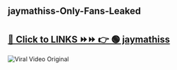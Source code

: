 
 ## jaymathiss-Only-Fans-Leaked

# <h2><a href="https://clipsfans.com/jaymathiss&ref=git">🔗 Click to LINKS ⏩⏩ 👉 🟢 jaymathiss </a></h2>

<a href="https://clipsfans.com/jaymathiss&ref=git" rel="nofollow" data-target="animated-image.originalLink"><img src="https://i.ibb.co.com/xMMVF88/686577567.gif" alt="Viral Video Original" style="max-width: 100%; display: inline-block;" data-target="animated-image.originalImage"></a>
